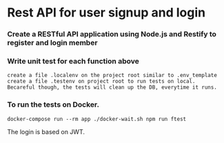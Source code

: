 # Rest API for user signup and login

### Create a RESTful API application using Node.js and Restify to register and login member

### Write unit test for each function above

`create a file .localenv on the project root similar to .env_template`
`create a file .testenv on project root to run tests on local. Becareful though,
the tests will clean up the DB, everytime it runs.`

### To run the tests on Docker.

`docker-compose run --rm app ./docker-wait.sh npm run ftest`

The login is based on JWT.